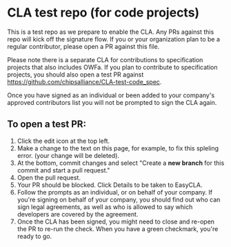 # CLA test repo (for code projects)

This is a test repo as we prepare to enable the CLA. Any PRs against this repo will kick off the signature flow. If you or your organization plan to be a regular contributor, please open a PR against this file. 

Please note there is a separate CLA for contributions to specification projects that also includes OWFa. If you plan to contribute to specification projects, you should also open a test PR against https://github.com/chipsalliance/CLA-test-code_spec.

Once you have signed as an individual or been added to your company's approved contributors list you will not be prompted to sign the CLA again.

## To open a test PR:

 1. Click the edit icon at the top left.
 1. Make a change to the text on this page, for example, to fix this spleling error. (your change will be deleted).
 1. At the bottom, commit changes and select "Create a **new branch** for this commit and start a pull request."
 1. Open the pull request.
 1. Your PR should be blocked. Click Details to be taken to EasyCLA.
 1. Follow the prompts as an individual, or on behalf of your company. If you're signing on behalf of your company, you should find out who can sign legal agreements, as well as who is allowed to say which developers are covered by the agreement.
 1. Once the CLA has been signed, you might need to close and re-open the PR to re-run the check. When you have a green checkmark, you're ready to go.
 
